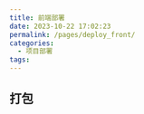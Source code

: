```yaml
---
title: 前端部署
date: 2023-10-22 17:02:23
permalink: /pages/deploy_front/
categories:
  - 项目部署
tags:
---
```


## 打包

